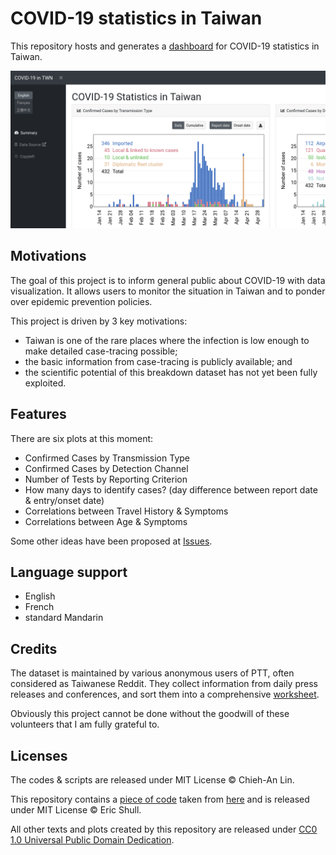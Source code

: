 COVID-19 statistics in Taiwan
=============================

This repository hosts and generates a [dashboard](https://linc-tw.github.io/COVID_breakdown/index.html) for COVID-19 statistics in Taiwan.

![image](figures/screenshot.png)


Motivations
-----------

The goal of this project is to inform general public about COVID-19 with data visualization. 
It allows users to monitor the situation in Taiwan and to ponder over epidemic prevention policies.

This project is driven by 3 key motivations:
- Taiwan is one of the rare places where the infection is low enough to make detailed case-tracing possible;
- the basic information from case-tracing is publicly available; and 
- the scientific potential of this breakdown dataset has not yet been fully exploited.


Features
--------

There are six plots at this moment:
- Confirmed Cases by Transmission Type
- Confirmed Cases by Detection Channel
- Number of Tests by Reporting Criterion
- How many days to identify cases? (day difference between report date & entry/onset date)
- Correlations between Travel History & Symptoms
- Correlations between Age & Symptoms

Some other ideas have been proposed at [Issues](https://github.com/Linc-tw/COVID_breakdown/issues).


Language support
----------------

- English
- French
- standard Mandarin


Credits
-------

The dataset is maintained by various anonymous users of PTT, often considered as Taiwanese Reddit.
They collect information from daily press releases and conferences, and sort them into a comprehensive 
[worksheet](https://docs.google.com/spreadsheets/d/e/2PACX-1vRM7gTCUvuCqR3zdcLGccuGLv1s7dpDcQ-MeH_AZxnCXtW4iqVmEzUnDSKR7o8OiMLPMelEpxE7Pi4Q/pubhtml#).

Obviously this project cannot be done without the goodwill of these volunteers that I am fully grateful to.


Licenses
--------

The codes & scripts are released under MIT License © Chieh-An Lin.

This repository contains a [piece of code](https://github.com/Linc-tw/COVID_breakdown/blob/master/js/saveSvgAsPng.js) 
taken from [here](https://github.com/exupero/saveSvgAsPng) and is released under MIT License © Eric Shull.

All other texts and plots created by this repository are released under [CC0 1.0 Universal Public Domain Dedication](https://creativecommons.org/publicdomain/zero/1.0/deed.en).

